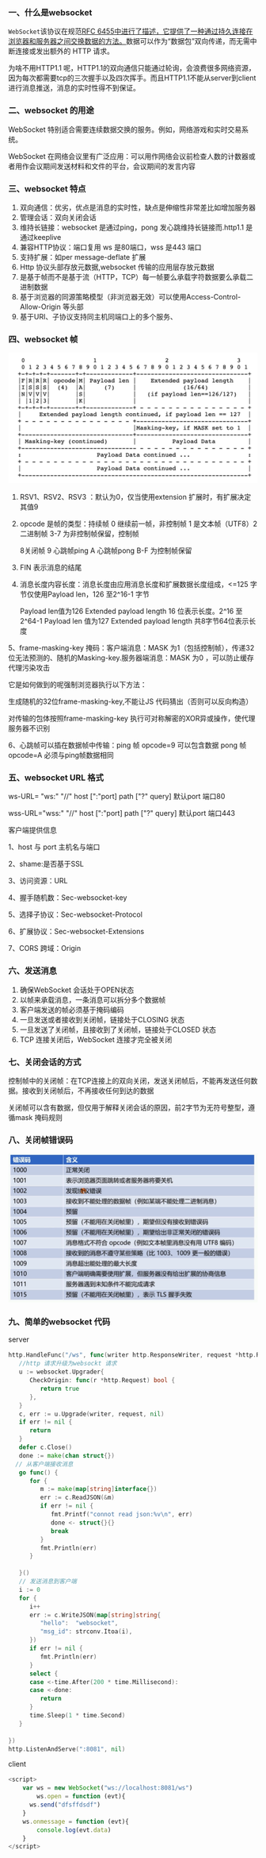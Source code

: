 ### 一、什么是websocket

`WebSocket`该协议在规范[RFC 6455中进行了描述，它提供了一种通过持久连接在浏览器和服务器之间交换数据的方法。](http://tools.ietf.org/html/rfc6455)数据可以作为“数据包”双向传递，而无需中断连接或发出额外的 HTTP 请求。

为啥不用HTTP1.1 呢，HTTP1.1的双向通信只能通过轮询，会浪费很多网络资源，因为每次都需要tcp的三次握手以及四次挥手。而且HTTP1.1不能从server到client 进行消息推送，消息的实时性得不到保证。

### 二、websocket 的用途

WebSocket 特别适合需要连续数据交换的服务。例如，网络游戏和实时交易系统。

WebSocket 在网络会议里有广泛应用：可以用作网络会议前检查人数的计数器或者用作会议期间发送材料和文件的平台，会议期间的发言内容

### 三、websocket 特点

1. 双向通信：优劣，优点是消息的实时性，缺点是伸缩性非常差比如增加服务器
2. 管理会话：双向关闭会话
3. 维持长链接：websocket 是通过ping，pong 发心跳维持长链接而.http1.1 是通过keeplive 
4. 兼容HTTP协议：端口复用 ws 是80端口，wss 是443 端口
5. 支持扩展：如per message-deflate 扩展
6. Http 协议头部存放元数据,websocket 传输的应用层存放元数据
7. 是基于帧而不是基于流（HTTP，TCP）每一帧要么承载字符数据要么承载二进制数据
8. 基于浏览器的同源策略模型（非浏览器无效）可以使用Access-Control-Allow-Origin 等头部
9. 基于URI、子协议支持同主机同端口上的多个服务、  

### 四、websocket 帧

<img src="../images/frame.png" alt="image-20231205173437924" style="zoom:50%;" />

1. RSV1、RSV2、RSV3 ：默认为0，仅当使用extension 扩展时，有扩展决定其值9

2. opcode 是帧的类型：持续帧 0 继续前一帧，非控制帧 1 是文本帧（UTF8）2 二进制帧 3-7 为非控制帧保留，控制帧

   8关闭帧 9 心跳帧ping A 心跳帧pong B-F 为控制帧保留

3. FIN 表示消息的结尾

4. 消息长度内容长度：消息长度由应用消息长度和扩展数据长度组成，<=125 字节仅使用Payload len，126 至2^16-1 字节

   Payload len值为126  Extended payload length 16 位表示长度。2^16 至 2^64-1 Payload len 值为127   Extended payload length 共8字节64位表示长度

5、frame-masking-key 掩码：客户端消息：MASK 为1（包括控制帧），传递32位无法预测的、随机的Masking-key.服务器端消息：MASK 为0 ，可以防止缓存代理污染攻击

它是如何做到的呢强制浏览器执行以下方法：

生成随机的32位frame-masking-key,不能让JS 代码猜出（否则可以反向构造）

对传输的包体按照frame-masking-key 执行可对称解密的XOR异或操作，使代理服务器不识别

6、心跳帧可以插在数据帧中传输：ping 帧 opcode=9 可以包含数据  pong 帧 opcode=A 必须与ping帧数据相同

### 五、websocket URL 格式

ws-URL= "ws:" "//"  host [":"port] path ["?" query]  默认port 端口80

wss-URL="wss:" "//"  host [":"port] path ["?" query]  默认port 端口443

客户端提供信息

1、host 与 port  主机名与端口

2、shame:是否基于SSL

3、访问资源：URL

4、握手随机数：Sec-websocket-key

5、选择子协议：Sec-websocket-Protocol

6、扩展协议：Sec-websocket-Extensions

7、CORS 跨域：Origin

### 六、发送消息

1. 确保WebSocket 会话处于OPEN状态
2. 以帧来承载消息，一条消息可以拆分多个数据帧
3. 客户端发送的帧必须基于掩码编码
4. 一旦发送或者接收到关闭帧，链接处于CLOSING 状态
5. 一旦发送了关闭帧，且接收到了关闭帧，链接处于CLOSED 状态
6. TCP 连接关闭后，WebSocket 连接才完全被关闭

### 七、关闭会话的方式

控制帧中的关闭帧：在TCP连接上的双向关闭，发送关闭帧后，不能再发送任何数据。接收到关闭帧后，不再接收任何到达的数据

关闭帧可以含有数据，但仅用于解释关闭会话的原因，前2字节为无符号整型，遵循mask 掩码规则

### 八、关闭帧错误码

<img src="../images/websocket_error.png" style="zoom:75%;" >

### 九、简单的websocket 代码

server

```go
http.HandleFunc("/ws", func(writer http.ResponseWriter, request *http.Request) {
   //http 请求升级为websockt 请求
   u := websocket.Upgrader{
      CheckOrigin: func(r *http.Request) bool {
         return true
      },
   }
   c, err := u.Upgrade(writer, request, nil)
   if err != nil {
      return
   }
   defer c.Close()
   done := make(chan struct{})
  // 从客户端接收消息
   go func() {
      for {
         m := make(map[string]interface{})
         err := c.ReadJSON(&m)
         if err != nil {
            fmt.Printf("connot read json:%v\n", err)
            done <- struct{}{}
            break
         }
         fmt.Println(err)
      }

   }()
   // 发送消息到客户端
   i := 0
   for {
      i++
      err := c.WriteJSON(map[string]string{
         "hello":  "websocket",
         "msg_id": strconv.Itoa(i),
      })
      if err != nil {
         fmt.Println(err)
      }
      select {
      case <-time.After(200 * time.Millisecond):
      case <-done:
         return
      }
      time.Sleep(1 * time.Second)
   }

})
http.ListenAndServe(":8081", nil)
```

client

```js
<script>
    var ws = new WebSocket("ws://localhost:8081/ws")
		ws.open = function (evt){
      ws.send("dfsffdsdf")
    }
    ws.onmessage = function (evt){
        console.log(evt.data)
    }
</script>
```